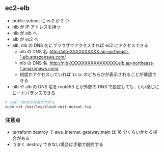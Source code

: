 ## ec2-elb

- public subnet に ec2 が 2 つ
- nlb が IP アドレスを持つ
- nlb が alb へ
- alb が ec2 へ
- alb, nlb の DNS 名にブラウザでアクセスすれば ec2 にアクセスできる
  - alb の DNS 名: http://alb-XXXXXXXXXX.ap-northeast-1.elb.amazonaws.com/
  - nlb の DNS 名: http://nlb-XXXXXXXXXXXXXXXX.elb.ap-northeast-1.amazonaws.com/
  - 何度かアクセスしていれば `1a` `1c` のどちらかが表示されることが確認できる
- nlb や alb の DNS 名を route53 とか外部の DNS で設定しても、いい感じにロードバランスできる

```bash
# user_dataの結果がわかる
sudo cat /var/log/cloud-init-output.log
```

### 注意点

- terraform destroy で aws_internet_gateway.main は 16 分くらいかかる場合がある
- うまく destroy できない場合は手動で削除する
